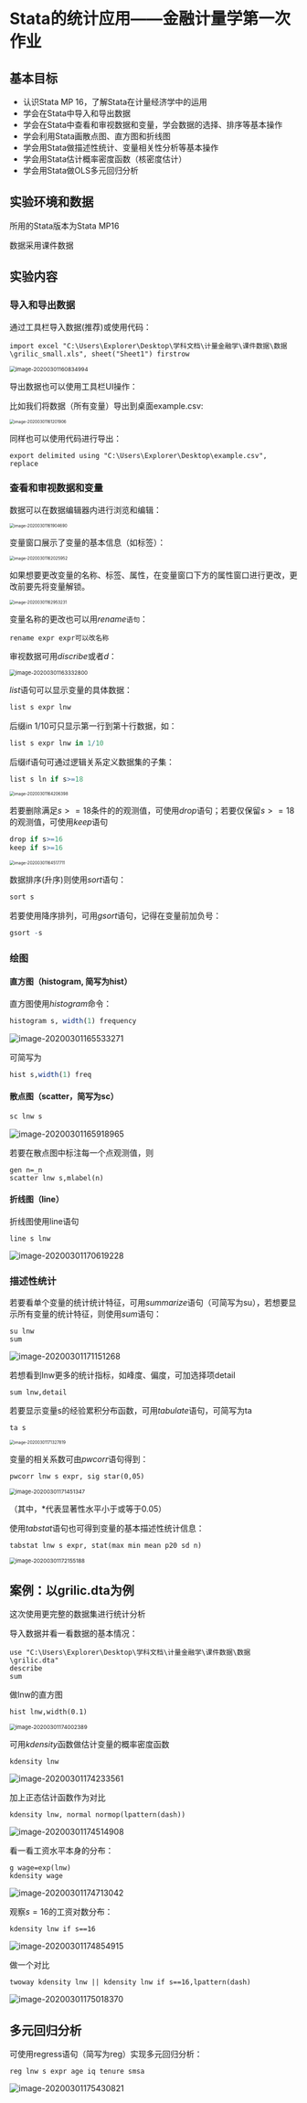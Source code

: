 # Stata的统计应用——金融计量学第一次作业

## 基本目标

- 认识Stata MP 16，了解Stata在计量经济学中的运用
- 学会在Stata中导入和导出数据
- 学会在Stata中查看和审视数据和变量，学会数据的选择、排序等基本操作
- 学会利用Stata画散点图、直方图和折线图
- 学会用Stata做描述性统计、变量相关性分析等基本操作
- 学会用Stata估计概率密度函数（核密度估计）
- 学会用Stata做OLS多元回归分析

## 实验环境和数据

所用的Stata版本为Stata MP16

数据采用课件数据

## 实验内容

### 导入和导出数据

通过工具栏导入数据(推荐)或使用代码：

```shell
import excel "C:\Users\Explorer\Desktop\学科文档\计量金融学\课件数据\数据\grilic_small.xls", sheet("Sheet1") firstrow
```

<img src="Stata%E7%9A%84%E7%BB%9F%E8%AE%A1%E5%BA%94%E7%94%A8%E2%80%94%E2%80%94%E9%87%91%E8%9E%8D%E8%AE%A1%E9%87%8F%E5%AD%A6%E7%AC%AC%E4%B8%80%E6%AC%A1%E4%BD%9C%E4%B8%9A.assets/image-20200301160834994.png" alt="image-20200301160834994" style="zoom:67%;" />

导出数据也可以使用工具栏UI操作：

比如我们将数据（所有变量）导出到桌面example.csv:

<img src="Stata%E7%9A%84%E7%BB%9F%E8%AE%A1%E5%BA%94%E7%94%A8%E2%80%94%E2%80%94%E9%87%91%E8%9E%8D%E8%AE%A1%E9%87%8F%E5%AD%A6%E7%AC%AC%E4%B8%80%E6%AC%A1%E4%BD%9C%E4%B8%9A.assets/image-20200301161201906.png" alt="image-20200301161201906" style="zoom:50%;" />

同样也可以使用代码进行导出：

```shell
export delimited using "C:\Users\Explorer\Desktop\example.csv", replace
```

### 查看和审视数据和变量

数据可以在数据编辑器内进行浏览和编辑：

<img src="Stata%E7%9A%84%E7%BB%9F%E8%AE%A1%E5%BA%94%E7%94%A8%E2%80%94%E2%80%94%E9%87%91%E8%9E%8D%E8%AE%A1%E9%87%8F%E5%AD%A6%E7%AC%AC%E4%B8%80%E6%AC%A1%E4%BD%9C%E4%B8%9A.assets/image-20200301161904690.png" alt="image-20200301161904690" style="zoom:50%;" />

变量窗口展示了变量的基本信息（如标签）：

<img src="Stata%E7%9A%84%E7%BB%9F%E8%AE%A1%E5%BA%94%E7%94%A8%E2%80%94%E2%80%94%E9%87%91%E8%9E%8D%E8%AE%A1%E9%87%8F%E5%AD%A6%E7%AC%AC%E4%B8%80%E6%AC%A1%E4%BD%9C%E4%B8%9A.assets/image-20200301162025952.png" alt="image-20200301162025952" style="zoom:50%;" />

如果想要更改变量的名称、标签、属性，在变量窗口下方的属性窗口进行更改，更改前要先将变量解锁。

<img src="Stata%E7%9A%84%E7%BB%9F%E8%AE%A1%E5%BA%94%E7%94%A8%E2%80%94%E2%80%94%E9%87%91%E8%9E%8D%E8%AE%A1%E9%87%8F%E5%AD%A6%E7%AC%AC%E4%B8%80%E6%AC%A1%E4%BD%9C%E4%B8%9A.assets/image-20200301162953231.png" alt="image-20200301162953231" style="zoom:50%;" />

变量名称的更改也可以用$rename$`语句`：

```shell
rename expr expr可以改名称
```

审视数据可用$discribe$或者$d$：

<img src="Stata%E7%9A%84%E7%BB%9F%E8%AE%A1%E5%BA%94%E7%94%A8%E2%80%94%E2%80%94%E9%87%91%E8%9E%8D%E8%AE%A1%E9%87%8F%E5%AD%A6%E7%AC%AC%E4%B8%80%E6%AC%A1%E4%BD%9C%E4%B8%9A.assets/image-20200301163332800.png" alt="image-20200301163332800" style="zoom:67%;" />

$list$语句可以显示变量的具体数据：

```R
list s expr lnw
```

后缀in 1/10可只显示第一行到第十行数据，如：

```R
list s expr lnw in 1/10
```

后缀if语句可通过逻辑关系定义数据集的子集：

```R
list s ln if s>=18
```

<img src="Stata%E7%9A%84%E7%BB%9F%E8%AE%A1%E5%BA%94%E7%94%A8%E2%80%94%E2%80%94%E9%87%91%E8%9E%8D%E8%AE%A1%E9%87%8F%E5%AD%A6%E7%AC%AC%E4%B8%80%E6%AC%A1%E4%BD%9C%E4%B8%9A.assets/image-20200301164206398.png" alt="image-20200301164206398" style="zoom: 50%;" />

若要删除满足$s>=18$条件的的观测值，可使用$drop$语句；若要仅保留$s>=18$的观测值，可使用$keep$语句

```R
drop if s>=16
keep if s>=16
```

<img src="Stata%E7%9A%84%E7%BB%9F%E8%AE%A1%E5%BA%94%E7%94%A8%E2%80%94%E2%80%94%E9%87%91%E8%9E%8D%E8%AE%A1%E9%87%8F%E5%AD%A6%E7%AC%AC%E4%B8%80%E6%AC%A1%E4%BD%9C%E4%B8%9A.assets/image-20200301164517711.png" alt="image-20200301164517711" style="zoom:50%;" />

数据排序(升序)则使用$sort$语句：

```R
sort s
```

若要使用降序排列，可用$gsort$语句，记得在变量前加负号：

```R
gsort -s
```

### 绘图

#### 直方图（histogram, 简写为hist）

直方图使用$histogram$命令：

```R
histogram s, width(1) frequency
```

![image-20200301165533271](Stata%E7%9A%84%E7%BB%9F%E8%AE%A1%E5%BA%94%E7%94%A8%E2%80%94%E2%80%94%E9%87%91%E8%9E%8D%E8%AE%A1%E9%87%8F%E5%AD%A6%E7%AC%AC%E4%B8%80%E6%AC%A1%E4%BD%9C%E4%B8%9A.assets/image-20200301165533271.png)

可简写为

```R
hist s,width(1) freq
```

#### 散点图（scatter，简写为sc）

```R
sc lnw s
```

![image-20200301165918965](Stata%E7%9A%84%E7%BB%9F%E8%AE%A1%E5%BA%94%E7%94%A8%E2%80%94%E2%80%94%E9%87%91%E8%9E%8D%E8%AE%A1%E9%87%8F%E5%AD%A6%E7%AC%AC%E4%B8%80%E6%AC%A1%E4%BD%9C%E4%B8%9A.assets/image-20200301165918965.png)

若要在散点图中标注每一个点观测值，则

```
gen n=_n
scatter lnw s,mlabel(n)
```

#### 折线图（line）

折线图使用line语句

```
line s lnw
```

![image-20200301170619228](Stata%E7%9A%84%E7%BB%9F%E8%AE%A1%E5%BA%94%E7%94%A8%E2%80%94%E2%80%94%E9%87%91%E8%9E%8D%E8%AE%A1%E9%87%8F%E5%AD%A6%E7%AC%AC%E4%B8%80%E6%AC%A1%E4%BD%9C%E4%B8%9A.assets/image-20200301170619228.png)

### 描述性统计

若要看单个变量的统计统计特征，可用$summarize$语句（可简写为su），若想要显示所有变量的统计特征，则使用$sum$语句：

```
su lnw
sum
```

![image-20200301171151268](Stata%E7%9A%84%E7%BB%9F%E8%AE%A1%E5%BA%94%E7%94%A8%E2%80%94%E2%80%94%E9%87%91%E8%9E%8D%E8%AE%A1%E9%87%8F%E5%AD%A6%E7%AC%AC%E4%B8%80%E6%AC%A1%E4%BD%9C%E4%B8%9A.assets/image-20200301171151268.png)

若想看到lnw更多的统计指标，如峰度、偏度，可加选择项detail

```
sum lnw,detail
```

若要显示变量s的经验累积分布函数，可用$tabulate$语句，可简写为ta

```
ta s
```

<img src="Stata%E7%9A%84%E7%BB%9F%E8%AE%A1%E5%BA%94%E7%94%A8%E2%80%94%E2%80%94%E9%87%91%E8%9E%8D%E8%AE%A1%E9%87%8F%E5%AD%A6%E7%AC%AC%E4%B8%80%E6%AC%A1%E4%BD%9C%E4%B8%9A.assets/image-20200301171327819.png" alt="image-20200301171327819" style="zoom:50%;" />

变量的相关系数可由$pwcorr$语句得到：

```
pwcorr lnw s expr, sig star(0,05)
```

<img src="Stata%E7%9A%84%E7%BB%9F%E8%AE%A1%E5%BA%94%E7%94%A8%E2%80%94%E2%80%94%E9%87%91%E8%9E%8D%E8%AE%A1%E9%87%8F%E5%AD%A6%E7%AC%AC%E4%B8%80%E6%AC%A1%E4%BD%9C%E4%B8%9A.assets/image-20200301171451347.png" alt="image-20200301171451347" style="zoom: 67%;" />

（其中，$*$代表显著性水平小于或等于0.05）

使用$tabstat$语句也可得到变量的基本描述性统计信息：

```
tabstat lnw s expr, stat(max min mean p20 sd n)
```

<img src="Stata%E7%9A%84%E7%BB%9F%E8%AE%A1%E5%BA%94%E7%94%A8%E2%80%94%E2%80%94%E9%87%91%E8%9E%8D%E8%AE%A1%E9%87%8F%E5%AD%A6%E7%AC%AC%E4%B8%80%E6%AC%A1%E4%BD%9C%E4%B8%9A.assets/image-20200301172155188.png" alt="image-20200301172155188" style="zoom:67%;" />

## 案例：以grilic.dta为例

这次使用更完整的数据集进行统计分析

导入数据并看一看数据的基本情况：

```
use "C:\Users\Explorer\Desktop\学科文档\计量金融学\课件数据\数据\grilic.dta"
describe
sum
```

做lnw的直方图

```
hist lnw,width(0.1)
```

<img src="Stata%E7%9A%84%E7%BB%9F%E8%AE%A1%E5%BA%94%E7%94%A8%E2%80%94%E2%80%94%E9%87%91%E8%9E%8D%E8%AE%A1%E9%87%8F%E5%AD%A6%E7%AC%AC%E4%B8%80%E6%AC%A1%E4%BD%9C%E4%B8%9A.assets/image-20200301174002389.png" alt="image-20200301174002389" style="zoom:67%;" />

可用$kdensity$函数做估计变量的概率密度函数

```
kdensity lnw
```

![image-20200301174233561](Stata%E7%9A%84%E7%BB%9F%E8%AE%A1%E5%BA%94%E7%94%A8%E2%80%94%E2%80%94%E9%87%91%E8%9E%8D%E8%AE%A1%E9%87%8F%E5%AD%A6%E7%AC%AC%E4%B8%80%E6%AC%A1%E4%BD%9C%E4%B8%9A.assets/image-20200301174233561.png)

加上正态估计函数作为对比

```
kdensity lnw, normal normop(lpattern(dash))
```

![image-20200301174514908](Stata%E7%9A%84%E7%BB%9F%E8%AE%A1%E5%BA%94%E7%94%A8%E2%80%94%E2%80%94%E9%87%91%E8%9E%8D%E8%AE%A1%E9%87%8F%E5%AD%A6%E7%AC%AC%E4%B8%80%E6%AC%A1%E4%BD%9C%E4%B8%9A.assets/image-20200301174514908.png)

看一看工资水平本身的分布：

```
g wage=exp(lnw)
kdensity wage
```

![image-20200301174713042](Stata%E7%9A%84%E7%BB%9F%E8%AE%A1%E5%BA%94%E7%94%A8%E2%80%94%E2%80%94%E9%87%91%E8%9E%8D%E8%AE%A1%E9%87%8F%E5%AD%A6%E7%AC%AC%E4%B8%80%E6%AC%A1%E4%BD%9C%E4%B8%9A.assets/image-20200301174713042.png)

观察$s=16$的工资对数分布：

```
kdensity lnw if s==16
```

![image-20200301174854915](Stata%E7%9A%84%E7%BB%9F%E8%AE%A1%E5%BA%94%E7%94%A8%E2%80%94%E2%80%94%E9%87%91%E8%9E%8D%E8%AE%A1%E9%87%8F%E5%AD%A6%E7%AC%AC%E4%B8%80%E6%AC%A1%E4%BD%9C%E4%B8%9A.assets/image-20200301174854915.png)

做一个对比

```
twoway kdensity lnw || kdensity lnw if s==16,lpattern(dash)
```

![image-20200301175018370](Stata%E7%9A%84%E7%BB%9F%E8%AE%A1%E5%BA%94%E7%94%A8%E2%80%94%E2%80%94%E9%87%91%E8%9E%8D%E8%AE%A1%E9%87%8F%E5%AD%A6%E7%AC%AC%E4%B8%80%E6%AC%A1%E4%BD%9C%E4%B8%9A.assets/image-20200301175018370-1583056989567.png)



## 多元回归分析

可使用regress语句（简写为reg）实现多元回归分析：

```
reg lnw s expr age iq tenure smsa
```

![image-20200301175430821](Stata%E7%9A%84%E7%BB%9F%E8%AE%A1%E5%BA%94%E7%94%A8%E2%80%94%E2%80%94%E9%87%91%E8%9E%8D%E8%AE%A1%E9%87%8F%E5%AD%A6%E7%AC%AC%E4%B8%80%E6%AC%A1%E4%BD%9C%E4%B8%9A.assets/image-20200301175430821.png)

